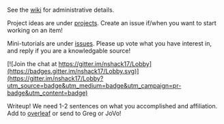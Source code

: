 See the [wiki](https://github.com/neurodata/nshack17/wiki) for administrative details.

Project ideas are under [projects](https://github.com/neurodata/nshack17/projects/1).  Create an issue if/when you want to start working on an item!

Mini-tutorials are under [issues](https://github.com/neurodata/nshack17/issues).  Please up vote what you have interest in, and reply if you are a knowledgable source!

[![Join the chat at https://gitter.im/nshack17/Lobby](https://badges.gitter.im/nshack17/Lobby.svg)](https://gitter.im/nshack17/Lobby?utm_source=badge&utm_medium=badge&utm_campaign=pr-badge&utm_content=badge)

Writeup! We need 1-2 sentences on what you accomplished and affiliation. Add to [overleaf](https://www.overleaf.com/9922851rbhzttpzgbpq#/36398783/) or send to Greg or JoVo!
